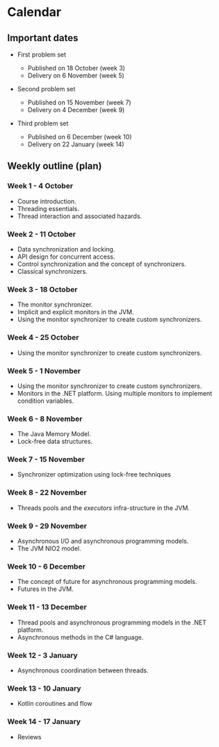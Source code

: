# Calendar

## Important dates

- First problem set

  - Published on 18 October (week 3)
  - Delivery on 6 November (week 5)

- Second problem set

  - Published on 15 November (week 7)
  - Delivery on 4 December (week 9)

- Third problem set

  - Published on 6 December (week 10)
  - Delivery on 22 January (week 14)

## Weekly outline (plan)

### Week 1 - 4 October

- Course introduction.
- Threading essentials.
- Thread interaction and associated hazards.

### Week 2 - 11 October

- Data synchronization and locking.
- API design for concurrent access.
- Control synchronization and the concept of synchronizers.
- Classical synchronizers.

### Week 3 - 18 October

- The monitor synchronizer.
- Implicit and explicit monitors in the JVM.
- Using the monitor synchronizer to create custom synchronizers.

### Week 4 - 25 October

- Using the monitor synchronizer to create custom synchronizers.

### Week 5 - 1 November

- Using the monitor synchronizer to create custom synchronizers.
- Monitors in the .NET platform. Using multiple monitors to implement condition variables.

### Week 6 - 8 November

- The Java Memory Model.
- Lock-free data structures.

### Week 7 - 15 November

- Synchronizer optimization using lock-free techniques

### Week 8 - 22 November

- Threads pools and the _executors_ infra-structure in the JVM.

### Week 9 - 29 November

- Asynchronous I/O and asynchronous programming models.
- The JVM NIO2 model.

### Week 10 - 6 December

- The concept of future for asynchronous programming models.
- Futures in the JVM.

### Week 11 - 13 December

- Thread pools and asynchronous programming models in the .NET platform.
- Asynchronous methods in the C# language.

### Week 12 - 3 January

- Asynchronous coordination between threads.

### Week 13 - 10 January

- Kotlin coroutines and flow

### Week 14 - 17 January

- Reviews
